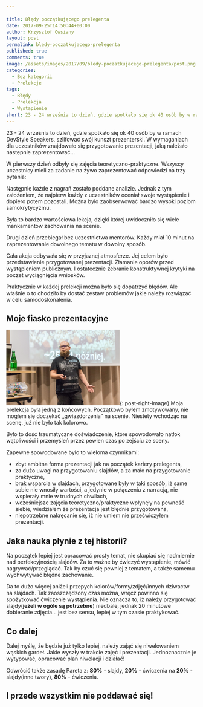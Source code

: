 ```yaml
---

title: Błędy początkującego prelegenta
date: 2017-09-25T14:50:44+00:00
author: Krzysztof Owsiany
layout: post
permalink: bledy-poczatkujacego-prelegenta
published: true
comments: true
image: /assets/images/2017/09/bledy-poczatkujacego-prelegenta/post.png
categories:
  - Bez kategorii
  - Prelekcje
tags:
  - Błędy
  - Prelekcja
  - Wystąpienie
short: 23 - 24 września to dzień, gdzie spotkało się ok 40 osób by w ramach DevStyle Speakers, szlifować swój kunszt prezenterski. W wymaganiach dla uczestników znajdowało się przygotowanie prezentacji, jaką należało następnie zaprezentować...
---
```

23 - 24 września to dzień, gdzie spotkało się ok 40 osób by w ramach DevStyle Speakers, szlifować swój kunszt prezenterski.
W wymaganiach dla uczestników znajdowało się przygotowanie prezentacji, jaką należało następnie zaprezentować...

W pierwszy dzień odbyły się zajęcia teoretyczno-praktyczne. Wszyscy uczestnicy mieli za zadanie na żywo zaprezentować odpowiedzi na trzy pytania:

Następnie każde z nagrań zostało poddane analizie. Jednak z tym założeniem, że najpierw każdy z uczestników oceniał swoje wystąpienie i dopiero potem pozostali. Można było zaobserwować bardzo wysoki poziom samokrytycyzmu.
    
Była to bardzo wartościowa lekcja, dzięki której uwidoczniło się wiele mankamentów zachowania na scenie.
    
Drugi dzień przebiegał bez uczestnictwa mentorów. Każdy miał 10 minut na zaprezentowanie dowolnego tematu w dowolny sposób.

Cała akcja odbywała się w przyjaznej atmosferze. Jej celem było przedstawienie przygotowanej prezentacji. Złamanie oporów przed wystąpieniem publicznym. I ostatecznie zebranie konstruktywnej krytyki na poczet wyciągnięcia wniosków.

Praktycznie w każdej prelekcji można było się dopatrzyć błędów. Ale właśnie o to chodziło by dostać zestaw problemów jakie należy rozwiązać w celu samodoskonalenia.
    
## Moje fiasko prezentacyjne
[![Fot. Nikola Król][post]][post-big]{:.post-right-image}
Moja prelekcja była jedną z końcowych. Początkowo byłem zmotywowany, nie mogłem się doczekać &#8222;gwiazdorzenia&#8221; na scenie. Niestety wchodząc na scenę, już nie było tak kolorowo.
    
 Było to dość traumatyczne doświadczenie, które spowodowało natłok wątpliwości i przemyśleń przez pewien czas po zejściu ze sceny.

Zapewne spowodowane było to wieloma czynnikami:
* zbyt ambitna forma prezentacji jak na początek kariery prelegenta,
* za dużo uwagi na przygotowaniu slajdów, a za mało na przygotowanie praktyczne,
* brak wsparcia w slajdach, przygotowane były w taki sposób, iż same sobie nie wnosiły wartości, a jedynie w połączeniu z narracją, nie wspierały mnie w trudnych chwilach,
* wcześniejsze zajęcia teoretyczno/praktyczne wpłynęły na pewność siebie, wiedziałem że prezentacja jest błędnie przygotowana,
* niepotrzebne nakręcanie się, iż nie umiem nie przećwiczyłem prezentacji.
    
## Jaka nauka płynie z tej historii?
Na początek lepiej jest opracować prosty temat, nie skupiać się nadmiernie nad perfekcyjnością slajdów. Za to ważne by ćwiczyć wystąpienie, mówić nagrywać/przeglądać. Tak by czuć się pewniej z tematem, a także samemu wychwytywać błędne zachowanie.

Da to dużo więcej aniżeli przepych kolorów/formy/zdjęć/innych dziwactw na slajdach. Tak zaoszczędzony czas można, wręcz powinno się spożytkować ćwiczenie wystąpienia. Nie oznacza to, iż należy przygotować slajdy(**jeżeli w ogóle są potrzebne**) niedbale, jednak 20 minutowe dobieranie zdjęcia... jest bez sensu, lepiej w tym czasie praktykować.
    
## Co dalej
Dalej myślę, że będzie już tylko lepiej, należy zająć się niwelowaniem wąskich gardeł. Jakie wyszły w trakcie zajęć i prezentacji. Jednoznacznie je wytypować, opracować plan niwelacji i działać!

Odwrócić także zasadę Pareta z:
**80%** - slajdy, **20%** - ćwiczenia na **20%** - slajdy(inne twory), **80%** - ćwiczenia.
    
## **I przede wszystkim nie poddawać się!**


[post]: /assets/images/2017/09/bledy-poczatkujacego-prelegenta/post.png
[post-big]: /assets/images/2017/09/bledy-poczatkujacego-prelegenta/post.png